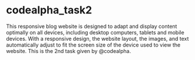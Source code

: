 # codealpha_task2
This responsive blog website is designed to adapt and display content optimally on all devices, including desktop computers, tablets and mobile devices. With a responsive design, the website layout, the images, and text automatically adjust to fit the screen size of the device used to view the website. This is the 2nd task given by @codealpha.
